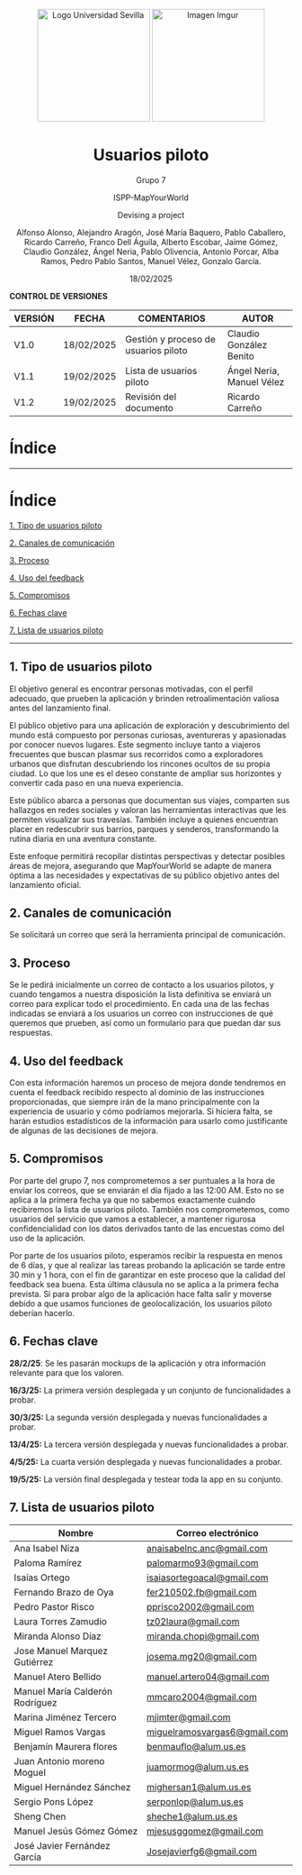 <p align="center">
  <img src="https://www.ucm.es/al-acmes/file/logo-universidad-sevilla/?ver" alt="Logo Universidad Sevilla" width="200" height="200">
  <img src="https://i.imgur.com/vlzkG4H.png" alt="Imagen Imgur" width="auto" height="200">
</p>

<h1 align="center">Usuarios piloto</h1>

<p align="center">
    Grupo 7
</p>
<p align="center">
    ISPP-MapYourWorld
</p>
<p align="center">
    Devising a project
</p>
<p align="center">
    Alfonso Alonso, Alejandro Aragón, José María Baquero, Pablo Caballero, Ricardo Carreño, Franco Dell Águila, Alberto Escobar, Jaime Gómez, Claudio González, Ángel Neria, Pablo Olivencia, Antonio Porcar, Alba Ramos, Pedro Pablo Santos, Manuel Vélez, Gonzalo García.
</p>

<p align="center">
    18/02/2025
</p>

**CONTROL DE VERSIONES**

| VERSIÓN | FECHA     | COMENTARIOS                     | AUTOR              |
|---------|-----------|---------------------------------|--------------------|
| V1.0    | 18/02/2025| Gestión y proceso de usuarios piloto | Claudio González Benito |
| V1.1    | 19/02/2025| Lista de usuarios piloto       | Ángel Neria, Manuel Vélez |
| V1.2    | 19/02/2025| Revisión del documento         | Ricardo Carreño |

<!-- omit in toc--> 
# Índice
---

# Índice

[1. Tipo de usuarios piloto](#tipo-de-usuarios-piloto)

[2. Canales de comunicación](#canales-de-comunicacion)

[3. Proceso](#proceso)

[4. Uso del feedback](#uso-del-feedback)

[5. Compromisos](#compromisos)

[6. Fechas clave](#fechas-clave)

[7. Lista de usuarios piloto](#lista-de-usuarios-piloto)

---
 
 ## 1. Tipo de usuarios piloto
 
 El objetivo general es encontrar personas motivadas, con el perfil adecuado, que prueben la aplicación y brinden retroalimentación valiosa antes del lanzamiento final.
 
 El público objetivo para una aplicación de exploración y descubrimiento del mundo está compuesto por personas curiosas, aventureras y apasionadas por conocer nuevos lugares. Este segmento incluye tanto a viajeros frecuentes que buscan plasmar sus recorridos como a exploradores urbanos que disfrutan descubriendo los rincones ocultos de su propia ciudad. Lo que los une es el deseo constante de ampliar sus horizontes y convertir cada paso en una nueva experiencia.
 
 Este público abarca a personas que documentan sus viajes, comparten sus hallazgos en redes sociales y valoran las herramientas interactivas que les permiten visualizar sus travesías. También incluye a quienes encuentran placer en redescubrir sus barrios, parques y senderos, transformando la rutina diaria en una aventura constante.
 
 Este enfoque permitirá recopilar distintas perspectivas y detectar posibles áreas de mejora, asegurando que MapYourWorld se adapte de manera óptima a las necesidades y expectativas de su público objetivo antes del lanzamiento oficial.
 
 ## 2. Canales de comunicación
 
 Se solicitará un correo que será la herramienta principal de comunicación.
 
 ## 3. Proceso
 
 Se le pedirá inicialmente un correo de contacto a los usuarios pilotos, y cuando tengamos a nuestra disposición la lista definitiva se enviará un correo para explicar todo el procedimiento. En cada una de las fechas indicadas se enviará a los usuarios un correo con instrucciones de qué queremos que prueben, así como un formulario para que puedan dar sus respuestas.
 
 ## 4. Uso del feedback
 
 Con esta información haremos un proceso de mejora donde tendremos en cuenta el feedback recibido respecto al dominio de las instrucciones proporcionadas, que siempre irán de la mano principalmente con la experiencia de usuario y cómo podríamos mejorarla. Si hiciera falta, se harán estudios estadísticos de la información para usarlo como justificante de algunas de las decisiones de mejora.
 
 ## 5. Compromisos
 
 Por parte del grupo 7, nos comprometemos a ser puntuales a la hora de enviar los correos, que se enviarán el día fijado a las 12:00 AM. Esto no se aplica a la primera fecha ya que no sabemos exactamente cuándo recibiremos la lista de usuarios piloto. También nos comprometemos, como usuarios del servicio que vamos a establecer, a mantener rigurosa confidencialidad con los datos derivados tanto de las encuestas como del uso de la aplicación.
 
 Por parte de los usuarios piloto, esperamos recibir la respuesta en menos de 6 días, y que al realizar las tareas probando la aplicación se tarde entre 30 min y 1 hora, con el fin de garantizar en este proceso que la calidad del feedback sea buena. Esta última cláusula no se aplica a la primera fecha prevista. Si para probar algo de la aplicación hace falta salir y moverse debido a que usamos funciones de geolocalización, los usuarios piloto deberían hacerlo.
 
 ## 6. Fechas clave
 
 **28/2/25**: Se les pasarán mockups de la aplicación y otra información relevante para que los valoren.
 
 **16/3/25:** La primera versión desplegada y un conjunto de funcionalidades a probar.
 
 **30/3/25:** La segunda versión desplegada y nuevas funcionalidades a probar.
 
 **13/4/25:** La tercera versión desplegada y nuevas funcionalidades a probar.
 
 **4/5/25:** La cuarta versión desplegada y nuevas funcionalidades a probar.
 
 **19/5/25:** La versión final desplegada y testear toda la app en su conjunto.
 
 ## 7. Lista de usuarios piloto
 
 | **Nombre**                          | **Correo electrónico**                      |
 | ----------------------------------- | ------------------------------------------ |
 | Ana Isabel Niza                     | anaisabelnc.anc@gmail.com                  |
 | Paloma Ramírez                       | palomarmo93@gmail.com                      |
 | Isaías Ortego                        | isaiasortegoacal@gmail.com                 |
 | Fernando Brazo de Oya                | fer210502.fb@gmail.com                     |
 | Pedro Pastor Risco                   | pprisco2002@gmail.com                      |
 | Laura Torres Zamudio                 | tz02laura@gmail.com                        |
 | Miranda Alonso Díaz                   | miranda.chopi@gmail.com                    |
 | Jose Manuel Marquez Gutiérrez        | josema.mg20@gmail.com                      |
 | Manuel Atero Bellido                 | manuel.artero04@gmail.com                  |
 | Manuel María Calderón Rodríguez      | mmcaro2004@gmail.com                       |
 | Marina Jiménez Tercero               | mjimter@gmail.com                          |
 | Miguel Ramos Vargas                  | miguelramosvargas6@gmail.com               |
 | Benjamín Maurera flores              | benmauflo@alum.us.es                       |
 | Juan Antonio moreno Moguel           | juamormog@alum.us.es                       |
 | Miguel Hernández Sánchez             | mighersan1@alum.us.es                      |
 | Sergio Pons López                    | serponlop@alum.us.es                       |
 | Sheng Chen                           | sheche1@alum.us.es                         |
 | Manuel Jesús Gómez Gómez             | mjesusggomez@gmail.com                     |
 | José Javier Fernández García         | Josejavierfg6@gmail.com                    |